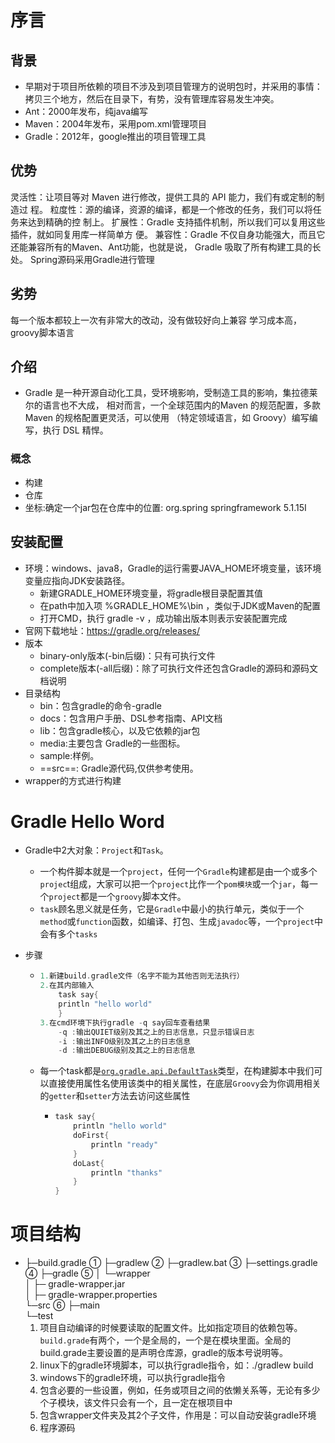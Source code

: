 # 序言

## 背景

- 早期对于项目所依赖的项目不涉及到项目管理方的说明包时，并采用的事情：拷贝三个地方，然后在目录下，有势，没有管理库容易发生冲突。
- Ant：2000年发布，纯java编写
- Maven：2004年发布，采用pom.xml管理项目 
- Gradle：2012年，google推出的项目管理工具

## 优势

灵活性：让项目等对 Maven 进行修改，提供工具的 API 能力，我们有或定制的制造过 
程。
粒度性：源的编译，资源的编译，都是一个修改的任务，我们可以将任务来达到精确的控 
制上。
扩展性：Gradle 支持插件机制，所以我们可以复用这些插件，就如同复用库一样简单方 
便。
兼容性：Gradle 不仅自身功能强大，而且它还能兼容所有的Maven、Ant功能，也就是说， 
Gradle 吸取了所有构建工具的长处。
Spring源码采用Gradle进行管理 

## 劣势

每一个版本都较上一次有非常大的改动，没有做较好向上兼容 
学习成本高，groovy脚本语言

## 介绍

- Gradle 是一种开源自动化工具，受环境影响，受制造工具的影响，集拉德莱尔的语言也不大成， 相对而言，一个全球范围内的Maven 的规范配置，多款Maven 的规格配置更灵活，可以使用 （特定领域语言，如 Groovy）编写编写，执行 DSL 精悍。

### 概念

- 构建<Badge text="build" />
- 仓库<Badge text="repository" />
- 坐标:确定一个jar包在仓库中的位置: org.spring springframework 5.1.15I

## 安装配置

- 环境：windows、java8，Gradle的运行需要JAVA_HOME坏境变量，该环境变量应指向JDK安装路径。
  - 新建GRADLE_HOME环境变量，将gradle根目录配置其值
  - 在path中加入项 %GRADLE_HOME%\bin ，类似于JDK或Maven的配置 
  - 打开CMD，执行 gradle -v ，成功输出版本则表示安装配置完成
- 官网下载地址：https://gradle.org/releases/
- 版本
  - binary-only版本(-bin后缀)：只有可执行文件
  - complete版本(-all后缀)：除了可执行文件还包含Gradle的源码和源码文档说明
- 目录结构
  - bin：包含gradle的命令-gradle
  - docs：包含用户手册、DSL参考指南、API文档
  - lib：包含gradle核心，以及它依赖的jar包
  - media:主要包含 Gradle的一些图标。
  - sample:样例。
  - ==src==: Gradle源代码,仅供参考使用。
- wrapper的方式进行构建

# Gradle Hello Word

- Gradle中2大对象：`Project`和`Task`。
  - 一个构件脚本就是一个`project`，任何一个`Gradle`构建都是由一个或多个`projec`t组成，大家可以把一个`project`比作一个`pom模块`或一个`jar`，每一个`project`都是一个`groovy`脚本文件。
  - `task`顾名思义就是任务，它是`Gradle`中最小的执行单元，类似于一个`method`或`function`函数，如编译、打包、生成`javadoc`等，一个`project`中会有多个`tasks`

- 步骤

  - ```groovy
    1.新建build.gradle文件（名字不能为其他否则无法执行）
    2.在其内部输入
    	task say{
        println "hello world"
    	}
    3.在cmd环境下执行gradle -q say回车查看结果
    	-q :输出QUIET级别及其之上的日志信息，只显示错误日志
    	-i :输出INFO级别及其之上的日志信息
    	-d :输出DEBUG级别及其之上的日志信息
    ```

  - 每一个task都是[`org.gradle.api.DefaultTask`](https://docs.gradle.org/current/dsl/org.gradle.api.DefaultTask.html)类型，在构建脚本中我们可以直接使用属性名使用该类中的相关属性，在底层`Groovy`会为你调用相关的`getter`和`setter`方法去访问这些属性

    - ```groovy
      task say{
          println "hello world"
          doFirst{
              println "ready"
          }
          doLast{
              println "thanks"
          }
      }
      ```

      

# 项目结构

- ├─build.gradle                        ①
  ├─gradlew                             ②
  ├─gradlew.bat						  ③
  ├─settings.gradle                     ④
  ├─gradle                              ⑤
  │  └─wrapper                          
  │      ├─ gradle-wrapper.jar          
  │      ├─ gradle-wrapper.properties   
  └─src                                 ⑥
      ├─main                            
      └─test
  1. 项目自动编译的时候要读取的配置文件。比如指定项目的依赖包等。`build.grade`有两个，一个是全局的，一个是在模块里面。全局的build.grade主要设置的是声明仓库源，gradle的版本号说明等。
  2. linux下的gradle环境脚本，可以执行gradle指令，如：./gradlew build
  3. windows下的gradle环境，可以执行gradle指令
  4. 包含必要的一些设置，例如，任务或项目之间的依懒关系等，无论有多少个子模块，该文件只会有一个，且一定在根项目中
  5. 包含wrapper文件夹及其2个子文件，作用是：可以自动安装gradle环境
  6. 程序源码
